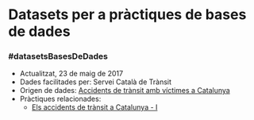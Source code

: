 #  Datasets per a pràctiques de bases de dades 
### #datasetsBasesDeDades

* Actualitzat, 23 de maig de 2017
* Dades facilitades per: Servei Català de Trànsit
* Origen de dades: [Accidents de trànsit amb víctimes a Catalunya](https://analisi.transparenciacatalunya.cat/Transport/Accidents-de-tr-nsit-amb-v-ctimes-a-Catalunya/rmgc-ncpb)
* Pràctiques relacionades: 
    * [Els accidents de trànsit a Catalunya - I](https://uf.ctrl-alt-d.net/material/mostra/417/els-accidents-de-transit-a-catalunya)